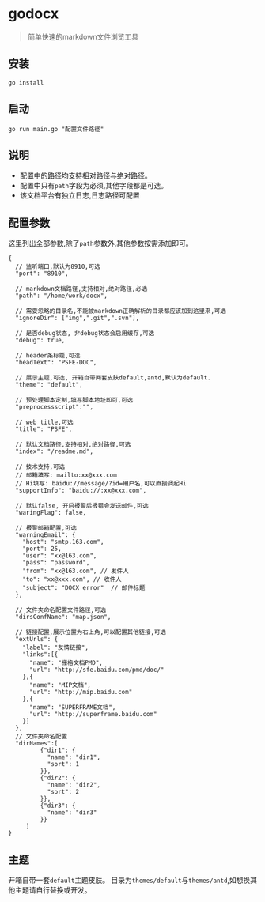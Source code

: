 # godocx

> 简单快速的markdown文件浏览工具

## 安装

```
go install
```

## 启动


```
go run main.go "配置文件路径"
```

## 说明

* 配置中的路径均支持相对路径与绝对路径。
* 配置中只有`path`字段为必须,其他字段都是可选。
* 该文档平台有独立日志,日志路径可配置

## 配置参数

这里列出全部参数,除了`path`参数外,其他参数按需添加即可。

```
{
  // 监听端口,默认为8910,可选
  "port": "8910",

  // markdown文档路径,支持相对,绝对路径,必选
  "path": "/home/work/docx",

  // 需要忽略的目录名,不能被markdown正确解析的目录都应该加到这里来,可选
  "ignoreDir": ["img",".git",".svn"],

  // 是否debug状态, 非debug状态会启用缓存,可选
  "debug": true,

  // header条标题,可选
  "headText": "PSFE-DOC",

  // 展示主题,可选, 开箱自带两套皮肤default,antd,默认为default.
  "theme": "default",

  // 预处理脚本定制,填写脚本地址即可,可选
  "preprocessscript":"",

  // web title,可选
  "title": "PSFE",

  // 默认文档路径,支持相对,绝对路径,可选
  "index": "/readme.md",

  // 技术支持,可选
  // 邮箱填写: mailto:xx@xxx.com
  // Hi填写: baidu://message/?id=用户名,可以直接调起Hi
  "supportInfo": "baidu://:xx@xxx.com",

  // 默认false, 开启报警后报错会发送邮件,可选
  "waringFlag": false,

  // 报警邮箱配置,可选
  "warningEmail": {
    "host": "smtp.163.com",
    "port": 25,
    "user": "xx@163.com",
    "pass": "password",
    "from": "xx@163.com", // 发件人
    "to": "xx@xxx.com", // 收件人
    "subject": "DOCX error"  // 邮件标题
  },

  // 文件夹命名配置文件路径,可选
  "dirsConfName": "map.json",

  // 链接配置,展示位置为右上角,可以配置其他链接,可选
  "extUrls": {
    "label": "友情链接",
    "links":[{
      "name": "栅格文档PMD",
      "url": "http://sfe.baidu.com/pmd/doc/"
    },{
      "name": "MIP文档",
      "url": "http://mip.baidu.com"
    },{
      "name": "SUPERFRAME文档",
      "url": "http://superframe.baidu.com"
    }]
  },
  // 文件夹命名配置
  "dirNames":[
         {"dir1": {
           "name": "dir1",
           "sort": 1
         }},
         {"dir2": {
           "name": "dir2",
           "sort": 2
         }},
         {"dir3": {
           "name": "dir3"
         }}
     ]
}

```

## 主题

开箱自带一套`default`主题皮肤。
目录为`themes/default`与`themes/antd`,如想换其他主题请自行替换或开发。
